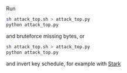 Run
```bash
sh attack_top.sh > attack_top.py
python attack_top.py
```
and bruteforce missing bytes, or
```bash
sh attack_top.sh > attack_top.py
python attack_top.py
```
and invert key schedule, for example with [Stark](https://github.com/SideChannelMarvels/Stark)
